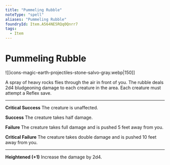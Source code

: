 ```yaml
---
title: "Pummeling Rubble"
noteType: "spell"
aliases: "Pummeling Rubble"
foundryId: Item.A564NE5RQq0Qnrr7
tags:
  - Item
---
```


# Pummeling Rubble
![[icons-magic-earth-projectiles-stone-salvo-gray.webp|150]]

A spray of heavy rocks flies through the air in front of you. The rubble deals 2d4 bludgeoning damage to each creature in the area. Each creature must attempt a Reflex save.

* * *

**Critical Success** The creature is unaffected.

**Success** The creature takes half damage.

**Failure** The creature takes full damage and is pushed 5 feet away from you.

**Critical Failure** The creature takes double damage and is pushed 10 feet away from you.

* * *

**Heightened (+1)** Increase the damage by 2d4.
